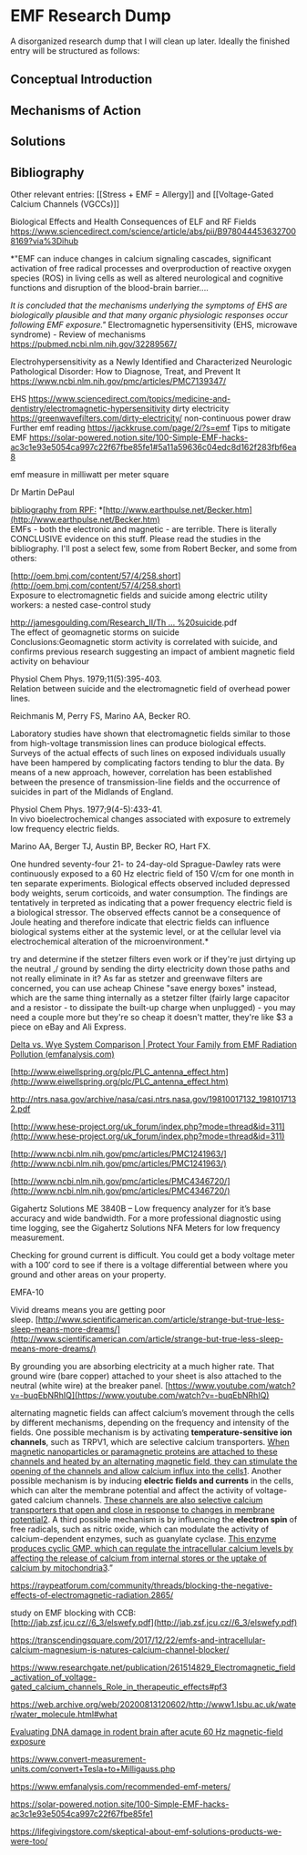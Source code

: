 # EMF Research Dump

A disorganized research dump that I will clean up later. Ideally the finished entry will be structured as follows:

## Conceptual Introduction

## Mechanisms of Action

## Solutions

## Bibliography

Other relevant entries: [[Stress + EMF = Allergy]] and [[Voltage-Gated Calcium Channels (VGCCs)]]

Biological Effects and Health Consequences of ELF and RF Fields https://www.sciencedirect.com/science/article/abs/pii/B9780444536327008169?via%3Dihub

*"EMF can induce changes in calcium signaling cascades, significant activation of free radical processes and overproduction of reactive oxygen species (ROS) in living cells as well as altered neurological and cognitive functions and disruption of the blood-brain barrier....

*It is concluded that the mechanisms underlying the symptoms of EHS are biologically plausible and that many organic physiologic responses occur following EMF exposure."* Electromagnetic hypersensitivity (EHS, microwave syndrome) - Review of mechanisms https://pubmed.ncbi.nlm.nih.gov/32289567/

Electrohypersensitivity as a Newly Identified and Characterized Neurologic Pathological Disorder: How to Diagnose, Treat, and Prevent It https://www.ncbi.nlm.nih.gov/pmc/articles/PMC7139347/

EHS https://www.sciencedirect.com/topics/medicine-and-dentistry/electromagnetic-hypersensitivity
dirty electricity https://greenwavefilters.com/dirty-electricity/ non-continuous power draw
Further emf reading https://jackkruse.com/page/2/?s=emf
Tips to mitigate EMF  https://solar-powered.notion.site/100-Simple-EMF-hacks-ac3c1e93e5054ca997c22f67fbe85fe1#5a11a59636c04edc8d162f283fbf6ea8


emf measure in milliwatt per meter square

Dr Martin DePaul

[bibliography from RPF:](https://raypeatforum.com/community/threads/if-wifi-and-cell-phone-radiation-are-safe.1522/#post-28370)
*[http://www.earthpulse.net/Becker.htm](http://www.earthpulse.net/Becker.htm)  
EMFs - both the electronic and magnetic - are terrible. There is literally CONCLUSIVE evidence on this stuff. Please read the studies in the bibliography. I'll post a select few, some from Robert Becker, and some from others:  
  
[http://oem.bmj.com/content/57/4/258.short](http://oem.bmj.com/content/57/4/258.short)  
Exposure to electromagnetic fields and suicide among electric utility workers: a nested case-control study  
  
[http://jamesgoulding.com/Research_II/Th ... %20suicide](http://jamesgoulding.com/Research_II/The%20Sun/Sun%20(The%20effect%20of%20geomagnetic%20storms%20on%20suicide)).pdf  
The effect of geomagnetic storms on suicide  
Conclusions:Geomagnetic storm activity is correlated with suicide, and confirms previous research suggesting an impact of ambient magnetic field activity on behaviour  
  
Physiol Chem Phys. 1979;11(5):395-403.  
Relation between suicide and the electromagnetic field of overhead power lines.  
  
Reichmanis M, Perry FS, Marino AA, Becker RO.  
  
Laboratory studies have shown that electromagnetic fields similar to those from high-voltage transmission lines can produce biological effects. Surveys of the actual effects of such lines on exposed individuals usually have been hampered by complicating factors tending to blur the data. By means of a new approach, however, correlation has been established between the presence of transmission-line fields and the occurrence of suicides in part of the Midlands of England.  
  
Physiol Chem Phys. 1977;9(4-5):433-41.  
In vivo bioelectrochemical changes associated with exposure to extremely low frequency electric fields.  
  
Marino AA, Berger TJ, Austin BP, Becker RO, Hart FX.  
  
One hundred seventy-four 21- to 24-day-old Sprague-Dawley rats were continuously exposed to a 60 Hz electric field of 150 V/cm for one month in ten separate experiments. Biological effects observed included depressed body weights, serum corticoids, and water consumption. The findings are tentatively in terpreted as indicating that a power frequency electric field is a biological stressor. The observed effects cannot be a consequence of Joule heating and therefore indicate that electric fields can influence biological systems either at the systemic level, or at the cellular level via electrochemical alteration of the microenvironment.*


try and determine if the stetzer filters even work or if they're just dirtying up the neutral ,/ ground by sending the dirty electricity down those paths and not really eliminate in it? As far as stetzer and greenwave filters are concerned, you can use acheap Chinese "save energy boxes" instead, which are the same thing internally as a stetzer filter (fairly large capacitor and a resistor - to dissipate the built-up charge when unplugged) - you may need a couple more but they're so cheap it doesn't matter, they're like $3 a piece on eBay and Ali Express.

[Delta vs. Wye System Comparison | Protect Your Family from EMF Radiation Pollution (emfanalysis.com)](https://www.emfanalysis.com/delta-wye-comparison/) 

[http://www.eiwellspring.org/plc/PLC_antenna_effect.htm](http://www.eiwellspring.org/plc/PLC_antenna_effect.htm)

http://ntrs.nasa.gov/archive/nasa/casi.ntrs.nasa.gov/19810017132_1981017132.pdf

[http://www.hese-project.org/uk_forum/index.php?mode=thread&id=311](http://www.hese-project.org/uk_forum/index.php?mode=thread&id=311)

[http://www.ncbi.nlm.nih.gov/pmc/articles/PMC1241963/](http://www.ncbi.nlm.nih.gov/pmc/articles/PMC1241963/)

[http://www.ncbi.nlm.nih.gov/pmc/articles/PMC4346720/](http://www.ncbi.nlm.nih.gov/pmc/articles/PMC4346720/)

Gigahertz Solutions ME 3840B – Low frequency analyzer for it’s base accuracy and wide bandwidth. For a more professional diagnostic using time logging, see the Gigahertz Solutions NFA Meters for low frequency measurement.

Checking for ground current is difficult. You could get a body voltage meter with a 100′ cord to see if there is a voltage differential between where you ground and other areas on your property.

EMFA-10 

Vivid dreams means you are getting poor sleep. [http://www.scientificamerican.com/article/strange-but-true-less-sleep-means-more-dreams/](http://www.scientificamerican.com/article/strange-but-true-less-sleep-means-more-dreams/)

By grounding you are absorbing electricity at a much higher rate. That ground wire (bare copper) attached to your sheet is also attached to the neutral (white wire) at the breaker panel. [https://www.youtube.com/watch?v=-buqEbNRhIQ](https://www.youtube.com/watch?v=-buqEbNRhIQ)

alternating magnetic fields can affect calcium’s movement through the cells by different mechanisms, depending on the frequency and intensity of the fields. One possible mechanism is by activating **temperature-sensitive ion channels**, such as TRPV1, which are selective calcium transporters. [When magnetic nanoparticles or paramagnetic proteins are attached to these channels and heated by an alternating magnetic field, they can stimulate the opening of the channels and allow calcium influx into the cells](https://en.wikipedia.org/wiki/Magnetogenetics)[1](https://en.wikipedia.org/wiki/Magnetogenetics). Another possible mechanism is by inducing **electric fields and currents** in the cells, which can alter the membrane potential and affect the activity of voltage-gated calcium channels. [These channels are also selective calcium transporters that open and close in response to changes in membrane potential](https://www.sciencedirect.com/science/article/pii/S0142961218301170)[2](https://www.sciencedirect.com/science/article/pii/S0142961218301170). A third possible mechanism is by influencing the **electron spin** of free radicals, such as nitric oxide, which can modulate the activity of calcium-dependent enzymes, such as guanylate cyclase. [This enzyme produces cyclic GMP, which can regulate the intracellular calcium levels by affecting the release of calcium from internal stores or the uptake of calcium by mitochondria](https://bmcplantbiol.biomedcentral.com/articles/10.1186/1471-2229-9-47)[3](https://bmcplantbiol.biomedcentral.com/articles/10.1186/1471-2229-9-47).”

https://raypeatforum.com/community/threads/blocking-the-negative-effects-of-electromagnetic-radiation.2865/

study on EMF blocking with CCB:  
[http://jab.zsf.jcu.cz//6_3/elswefy.pdf](http://jab.zsf.jcu.cz//6_3/elswefy.pdf)

https://transcendingsquare.com/2017/12/22/emfs-and-intracellular-calcium-magnesium-is-natures-calcium-channel-blocker/

https://www.researchgate.net/publication/261514829_Electromagnetic_field_activation_of_voltage-gated_calcium_channels_Role_in_therapeutic_effects#pf3

https://web.archive.org/web/20200813120602/http://www1.lsbu.ac.uk/water/water_molecule.html#what

[Evaluating DNA damage in rodent brain after acute 60 Hz magnetic-field exposure](https://pubmed.ncbi.nlm.nih.gov/16296885/)

https://www.convert-measurement-units.com/convert+Tesla+to+Milligauss.php

https://www.emfanalysis.com/recommended-emf-meters/

https://solar-powered.notion.site/100-Simple-EMF-hacks-ac3c1e93e5054ca997c22f67fbe85fe1

https://lifegivingstore.com/skeptical-about-emf-solutions-products-we-were-too/